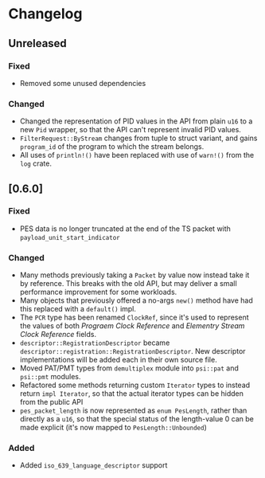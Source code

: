 # Changelog

## Unreleased
### Fixed
 - Removed some unused dependencies

### Changed
 - Changed the representation of PID values in the API from plain `u16` to a new `Pid` wrapper,
   so that the API can't represent invalid PID values.
 - `FilterRequest::ByStream` changes from tuple to struct variant, and gains `program_id` of the
   program to which the stream belongs.
 - All uses of `println!()` have been replaced with use of `warn!()` from the `log` crate.

## [0.6.0]
### Fixed
 - PES data is no longer truncated at the end of the TS packet with
   `payload_unit_start_indicator`

### Changed
 - Many methods previously taking a `Packet` by value now instead take it by reference.  This breaks with the old API,
   but may deliver a small performance improvement for some workloads.
 - Many objects that previously offered a no-args `new()` method have had this replaced with a `default()` impl.
 - The `PCR` type has been renamed `ClockRef`, since it's used to represent the values of both
  _Prograem Clock Reference_ and _Elementry Stream Clock Reference_ fields.
 - `descriptor::RegistrationDescriptor` became `descriptor::registration::RegistrationDescriptor`.
   New descriptor implementations will be added each in their own source file.
 - Moved PAT/PMT types from `demultiplex` module into `psi::pat` and `psi::pmt` modules.
 - Refactored some methods returning custom `Iterator` types to instead return `impl Iterator`, so that the
   actual iterator types can be hidden from the public API
 - `pes_packet_length` is now represented as `enum PesLength`, rather than
   directly as a `u16`, so that the special status of the length-value 0 can be
   made explicit (it's now mapped to `PesLength::Unbounded`)

### Added

 - Added `iso_639_language_descriptor` support
